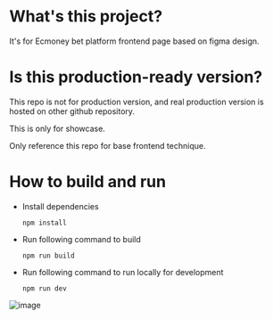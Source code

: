 # What's this project?
It's for Ecmoney bet platform frontend page based on figma design.
# Is this production-ready version?
This repo is not for production version, and real production version is hosted on other github repository.

This is only for showcase.

Only reference this repo for base frontend technique.
# How to build and run
- Install dependencies
  ```
  npm install
  ```
- Run following command to build
  ```
  npm run build
  ```
- Run following command to run locally for development
  ```
  npm run dev
  ```

![image](https://github.com/user-attachments/assets/c8191832-070d-4612-93b2-f64134df63cb)

